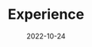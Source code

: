 ---
title: Experience
date: 2022-10-24

# Page type
type: landing

# Page SEO
seo:
  title: Experience
  description: My professional experience.
  # Choose an image to show on social media
  #   E.g. `image:
  #         filename: experience.jpg`


sections:
  - block: experience
    content:
      title: Experience
      # Date format for experience
      #   Refer to https://docs.hugoblox.com/customization/#date-format
      date_format: Jan 2006
      # Experiences.
      #   Add/remove as many `experience` items below as you like.
      #   Required fields are `title`, `company`, and `date_start`.
      #   Leave `date_end` empty if it's your current employer.
      #   Begin multi-line descriptions with YAML's `|2-` multi-line prefix.
      items:
        - title: Associate Professor in Business Research Methods
          company: Business School - London South Bank University (UK)
          company_url: 'https://www.lsbu.ac.uk/our-schools/business'
          department: Dep. of Finance, Economics, Accounting and Analytics
          date_start: '2023-08-01'
          date_end: ''
          description: |2-
              -  Teaching Business Research Methods to undergraduate and postgraduate students with innovative teaching. **I am proud to hit the mark with 80%+ in student satisfaction consistently!**
              -  Supervising **PhD** students to **successful completion**, supporting their academic and professional growth.  
              -  Publishing **1-2 internationally excellent papers annually**, contributing to high-quality research in business, finance, and data science.  
              -  Serving as the **Unit of Assessment 17 Lead**:
                - ✍ Preparing the **People, Culture, and Environment** narrative to showcase **research developments, interdisciplinarity, and sustainability**.  
                - ⚒️ Managing **Impact Case Studies** to highlight societal and academic contributions.  
                -  Overseeing **research output selection**, ensuring alignment with REF submission criteria and the Business School's strategic targets.  
              -  Managed the **GLA-funded Inclusive Supply Chain project**, driving diversity and inclusion in procurement. Led the support for **300+ companies**, helping them secure **over £1 million in contract bids** while integrating **student-led business projects** to provide innovative solutions. Delivered in partnership with **Newable**.

        - title: Senior Lecturer in Business Research Methods
          company: Business School - London South Bank University (UK)
          company_url: 'https://www.lsbu.ac.uk/our-schools/business'
          department: Dep. of Marketing, Management and People
          date_start: '2020-01-01'
          date_end: '2023-07-30'
          description: |2-
              -  Led multiple modules, consistently achieving high student satisfaction rates. Modules such as Management Consultancy and Research Methods have been my proudest successes.
              - ‍♂️  Provided guidance to **students and colleagues** in developing their research plans. Mentored **Early Career Researchers**, supporting them in navigating their first steps in research, refining methodologies, and strengthening their academic contributions.  
              -  Contributed with 5 papers to the Research Excellence Framework 2021. 
              -  Led the **Unit of Assessment** for REF 2021, ensuring the **strategic alignment** of research outputs, impact case studies, and the environment statement. Oversaw the **evaluation and selection** of submissions, optimising research quality and impact. The greatest achievement was securing **over 50% of impact case studies rated 4***. 

        - title: Deputy Director of Research and Enterprise Office
          company: Business School - London South Bank University (UK)
          company_url: 'https://www.lsbu.ac.uk/our-schools/business'
          date_start: '2020-01-01'
          date_end: '2022-12-31'
          description: |2-
              - ‍ I spearheaded a transformative project focused on revising and producing a new work allocation hour model for research that could help and support **Early Career Researchers** in developing their research within LSBU - Business School, a post-92 university with a focus on teaching, which makes research development more challenging.
              -  The Ideated work allocation model maximised **Significant Responsibility for Research** within the school, ensuring alignment with the needs and goals of the **REF 2021** submission. This involved carefully considering output submission rules, impact cases, and the environment statement to support the school's strategic priorities.
      
        - title: Pricing Specialist in Derivatives Evaluation
          company: Deloitte's Pricing Centre (UK)
          company_url: 'https://www2.deloitte.com/uk/en/explore/home.html'
          date_start: '2018-01-01'
          date_end: '2019-12-31'
          description: |2-
              Responsibilities include:
              - Priced complex financial derivatives, ensuring compliance with, for example, **IFRS 9 - Financial Instruments**, which outlines requirements for fair value measurement, recognition, and impairment of financial assets and liabilities. This accounted for approximately 75% of the workload.
              - Reviewed pricing models from large audit clients  focusing on validating the methodologies and inputs used for valuation.
              - Assisted in risk assessment and valuation for advisory clients, which accounted for the remaining 25% of the workload, providing tailored solutions for derivative pricing and risk management.
              - Developed a strong understanding of fixed-income products, options, swaps, and other complex financial instruments.

        - title: Postdoctoral Researcher in Quantitative Finance
          company: Faculty of Economics, Polytechnic University of Marche (Italy)
          company_url: 'https://www.econ.univpm.it/content/department-management?language=en'
          department: Dep. of Management
          date_start: '2018-01-01'
          date_end: '2018-12-31'
          description: |2-
              Responsibilities include:
              - Conducted research in quantitative finance and option pricing.
              - Published in peer-reviewed journals.
              - Collaborated with faculty on joint research projects.
              - Taught modules where **maths for finance and economics** was a key focus, helping students understand quantitative methods and their application in financial and economic contexts.

        - title: Consultant and Intern in Financial Data Analytics
          company: FAO - Food and Agriculture Organization of the United Nations (Italy)
          company_url: 'https://www.fao.org/home/en'
          department: CSFT – Treasury / Finance Division
          date_start: '2015-01-01'
          date_end: '2016-12-31'
          description: |2-
              Responsibilities include:
              - Analysed financial data and FAO's portfolio performance.
              - Developed risk reports and set up data pipelines for finance operations.
              - Assisted in creating replicable models for portfolio management.
    design:
      columns: '1'
      
  - block: skills
    content:
      title: Skills
      text: 'My technical and professional expertise across various domains.'
      username: valerio-ficcadenti
    design:
      columns: '1'

  - block: accomplishments
    content:
      title: Awards
      subtitle: ''
      text: ''
      # Date format: https://docs.hugoblox.com/customization/#date-format
      date_format: Jan 2006
      # Accomplishments.
      #   Add/remove as many `items` blocks below as you like.
      #   `title`, `organization`, and `date_start` are the required parameters.
      #   Leave other parameters empty if not required.
      #   Begin multi-line descriptions with YAML's `|2-` multi-line prefix.
      items:
        - title: Best Delegate @ WHO Simulation
          url: https://ecointernazionale.com/2017/03/cwmun-2017-corrispondenze-in-diretta-da-new-york-city/
          date_start: '2017-03-19'
          organization: Change the World Model United Nations
          description: |2-
            Awarded Best Delegate at the 2017 Change the World Model United Nations for my role as the delegate of Jamaica in the World Health Organization (WHO) workings simulation. The event was both a challenge and a lot of fun, where I showcased my skills in diplomacy, public speaking, and problem-solving.
    design:
      columns: '1'
      
  - block: accomplishments
    content:
      title: PhD Supervision
      subtitle: 'Doctoral students under my supervision and guidance'
      text: ''
      # Date format: https://docs.hugoblox.com/customization/#date-format
      date_format: Jan 2006
      # PhD Students - Ongoing
      items:
        - title: "Mr Felipe Lago"
          organization: "Business School - London South Bank University (UK)"
          date_start: '2022-01-01'
          description: |2-
            **Second Supervisor, Part Time**  
            Current PhD student working on business and finance research under my co-supervision.
            
        - title: "Mr Anton Novikov"
          organization: "Business School - London South Bank University (UK)"
          date_start: '2021-01-01'
          description: |2-
            **Director of Studies, Full Time**  
            Current PhD student under my primary supervision, focusing on advanced research in business methods.
            
        - title: "Mr Stefano Marmani"
          organization: "Business School - London South Bank University (UK)"
          date_start: '2018-01-01'
          description: |2-
            **Director of Studies, Part Time**  
            Long-term PhD student under my primary supervision, conducting research in applied business analytics.
    design:
      columns: '1'
      
  - block: accomplishments
    content:
      title: PhD Supervision - Completed
      subtitle: 'Successfully completed doctoral supervisions'
      text: ''
      # Date format: https://docs.hugoblox.com/customization/#date-format
      date_format: Jan 2006
      # PhD Students - Completed
      items:
        - title: "Dr Mohamed Mehbali"
          organization: "Business School - London South Bank University (UK)"
          date_start: '2019-01-01'
          date_end: '2024-12-31'
          description: |2-
            **Second Supervisor, Part Time**  
            Successfully completed PhD in 2024. Dr Mehbali's research focused on quantitative finance and business analytics.
            
        - title: "Dr Thamila Madji"
          organization: "Business School - London South Bank University (UK)"
          date_start: '2017-01-01'
          date_end: '2021-12-31'
          description: |2-
            **Director of Studies, Full Time**  
            Successfully completed PhD in 2021. Dr Madji's research contributed significantly to business research methodology.
            
        - title: "Dr Rouhollah Ebrahimabadi"
          organization: "Business School - London South Bank University (UK)"
          date_start: '2017-01-01'
          date_end: '2021-12-31'
          description: |2-
            **Second Supervisor, Full Time**  
            Successfully completed PhD in 2021. Dr Ebrahimabadi's work focused on applied economics and business analytics.
            
        - title: "Dr Rishiram Aryal"
          organization: "Business School - London South Bank University (UK)"
          date_start: '2017-01-01'
          date_end: '2020-12-31'
          description: |2-
            **Second Supervisor, Full Time**  
            Successfully completed PhD in 2020. Dr Aryal's research contributed to quantitative business methods and analytics.
    design:
      columns: '1'
      
  - block: accomplishments
    content:
      title: Visiting PhD Supervision
      subtitle: 'International visiting doctoral students under supervision'
      text: ''
      # Date format: https://docs.hugoblox.com/customization/#date-format
      date_format: Jan 2006
      # Visiting PhD Students
      items:
        - title: "Mr Alessio Di Paolo"
          organization: "Business School - London South Bank University (UK)"
          date_start: '2024-10-01'
          date_end: '2025-03-31'
          description: |2-
            **LSBU Supervisor: Dr. Valerio Ficcadenti**  
            **Home Supervisor: [Prof. Francesco Cesarone](https://www.uniroma3.it/persone/M1pzTHEwcUdFNmYwWUc2ZllLYSsxWitoM3Rad2FzKzFkSjFHanRMeHFRZz0=/), Roma Tre University (Italy)**  
            Visiting PhD student from Roma Tre University conducting research in finance and quantitative methods during a 6-month international exchange program (October 2024 - March 2025).
            
        - title: "Mr Vincenzo Scardigno"
          organization: "Business School - London South Bank University (UK)"
          date_start: '2025-01-01'
          date_end: '2025-07-31'
          description: |2-
            **LSBU Supervisor: Dr. Valerio Ficcadenti**  
            **Home Supervisor: [Ass. Prof. Mariantonietta Intonti](https://www.uniba.it/it/docenti/intonti-mariantonietta), University of Bari (Italy)**  
            Visiting PhD student from University of Bari conducting research in business and economics during a 7-month international exchange program (January 2025 - July 2025).
    design:
      columns: '1'
      
  - block: accomplishments
    content:
      title: PhD Examination - Internal Examiner
      subtitle: 'Internal examining duties at London South Bank University'
      text: ''
      # Date format: https://docs.hugoblox.com/customization/#date-format
      date_format: Jan 2006
      # Internal Examiner roles
      items:
        - title: "Miss Liping Wu"
          organization: "Business School - London South Bank University (UK)"
          date_start: '2024-09-01'
          description: |2-
            **Internal Examiner**  
            Served as internal examiner for PhD thesis examination, contributing to the assessment of doctoral research quality and academic standards at LSBU Business School.
            
        - title: "Dr Motunrayo Morohunfoluwa Duro-Ishola"
          organization: "Business School - London South Bank University (UK)"
          date_start: '2024-02-01'
          description: |2-
            **Internal Examiner**  
            Served as internal examiner for PhD thesis examination, ensuring rigorous academic evaluation and maintaining high standards of doctoral research assessment.
            
        - title: "Dr Nyerho Odje Odje"
          organization: "Business School - London South Bank University (UK)"
          date_start: '2023-11-01'
          description: |2-
            **Internal Examiner**  
            Served as internal examiner for PhD thesis examination, contributing to the academic evaluation process and upholding doctoral research standards.
    design:
      columns: '1'
      
  - block: accomplishments
    content:
      title: PhD Examination - External Examiner
      subtitle: 'External examining duties at international institutions'
      text: ''
      # Date format: https://docs.hugoblox.com/customization/#date-format
      date_format: Jan 2006
      # External Examiner roles
      items:
        - title: "Dr Patrick Donkor"
          organization: "University of Macerata (Italy)"
          date_start: '2024-08-01'
          description: |2-
            **External Examiner**  
            Served as external examiner for PhD thesis examination at the University of Macerata, providing independent academic assessment and contributing to international academic collaboration in doctoral evaluation processes.
    design:
      columns: '1'
---